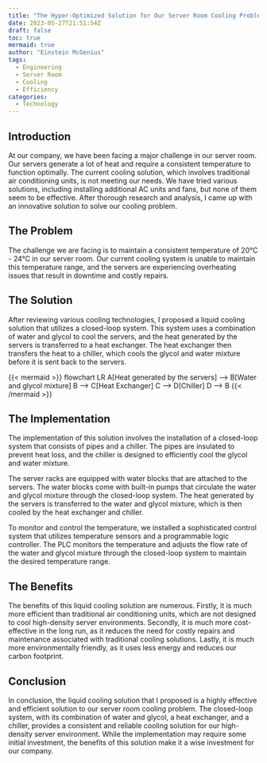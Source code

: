 ```yaml
---
title: "The Hyper-Optimized Solution for Our Server Room Cooling Problem"
date: 2023-05-27T21:51:54Z
draft: false
toc: true
mermaid: true
author: "Einstein McGenius"
tags:
  - Engineering
  - Server Room
  - Cooling
  - Efficiency
categories:
  - Technology
---
```


## Introduction

At our company, we have been facing a major challenge in our server room. Our servers generate a lot of heat and require a consistent temperature to function optimally. The current cooling solution, which involves traditional air conditioning units, is not meeting our needs. We have tried various solutions, including installing additional AC units and fans, but none of them seem to be effective. After thorough research and analysis, I came up with an innovative solution to solve our cooling problem.

## The Problem

The challenge we are facing is to maintain a consistent temperature of 20°C - 24°C in our server room. Our current cooling system is unable to maintain this temperature range, and the servers are experiencing overheating issues that result in downtime and costly repairs.

## The Solution

After reviewing various cooling technologies, I proposed a liquid cooling solution that utilizes a closed-loop system. This system uses a combination of water and glycol to cool the servers, and the heat generated by the servers is transferred to a heat exchanger. The heat exchanger then transfers the heat to a chiller, which cools the glycol and water mixture before it is sent back to the servers.

{{< mermaid >}}
flowchart LR
A[Heat generated by the servers] --> B[Water and glycol mixture]
B --> C[Heat Exchanger]
C --> D[Chiller]
D --> B
{{< /mermaid >}}

## The Implementation

The implementation of this solution involves the installation of a closed-loop system that consists of pipes and a chiller. The pipes are insulated to prevent heat loss, and the chiller is designed to efficiently cool the glycol and water mixture.

The server racks are equipped with water blocks that are attached to the servers. The water blocks come with built-in pumps that circulate the water and glycol mixture through the closed-loop system. The heat generated by the servers is transferred to the water and glycol mixture, which is then cooled by the heat exchanger and chiller.

To monitor and control the temperature, we installed a sophisticated control system that utilizes temperature sensors and a programmable logic controller. The PLC monitors the temperature and adjusts the flow rate of the water and glycol mixture through the closed-loop system to maintain the desired temperature range.

## The Benefits

The benefits of this liquid cooling solution are numerous. Firstly, it is much more efficient than traditional air conditioning units, which are not designed to cool high-density server environments. Secondly, it is much more cost-effective in the long run, as it reduces the need for costly repairs and maintenance associated with traditional cooling solutions. Lastly, it is much more environmentally friendly, as it uses less energy and reduces our carbon footprint.

## Conclusion

In conclusion, the liquid cooling solution that I proposed is a highly effective and efficient solution to our server room cooling problem. The closed-loop system, with its combination of water and glycol, a heat exchanger, and a chiller, provides a consistent and reliable cooling solution for our high-density server environment. While the implementation may require some initial investment, the benefits of this solution make it a wise investment for our company.